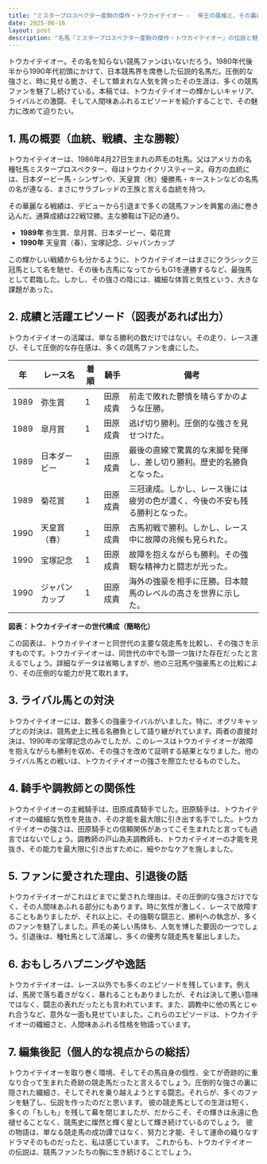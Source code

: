 ```yaml
---
title: "ミスタープロスペクター産駒の傑作・トウカイテイオー -  帝王の風格と、その裏に隠された繊細な心"
date: 2025-06-16
layout: post
description: "名馬『ミスタープロスペクター産駒の傑作・トウカイテイオー』の伝説と魅力を深堀り"
---
```


トウカイテイオー。その名を知らない競馬ファンはいないだろう。1980年代後半から1990年代初頭にかけて、日本競馬界を席巻した伝説的名馬だ。圧倒的な強さと、時に見せる脆さ、そして類まれな人気を誇ったその生涯は、多くの競馬ファンを魅了し続けている。本稿では、トウカイテイオーの輝かしいキャリア、ライバルとの激闘、そして人間味あふれるエピソードを紹介することで、その魅力に改めて迫りたい。


## 1. 馬の概要（血統、戦績、主な勝鞍）

トウカイテイオーは、1986年4月27日生まれの芦毛の牡馬。父はアメリカの名種牡馬ミスタープロスペクター、母はトウカイクリスティーヌ。母方の血統には、日本ダービー馬・シンザンや、天皇賞（秋）優勝馬・キーストンなどの名馬の名が連なる、まさにサラブレッドの王族と言える血統を持つ。

その華麗なる戦績は、デビューから引退まで多くの競馬ファンを興奮の渦に巻き込んだ。通算成績は22戦12勝。主な勝鞍は下記の通り。

* **1989年**  弥生賞、皐月賞、日本ダービー、菊花賞
* **1990年**  天皇賞（春）、宝塚記念、ジャパンカップ


この輝かしい戦績からも分かるように、トウカイテイオーはまさにクラシック三冠馬として名を馳せ、その後も古馬になってからもG1を連勝するなど、最強馬として君臨した。しかし、その強さの陰には、繊細な体質と気性という、大きな課題があった。


## 2. 成績と活躍エピソード（図表があれば出力）

トウカイテイオーの活躍は、単なる勝利の数だけではない。その走り、レース運び、そして圧倒的な存在感は、多くの競馬ファンを虜にした。

| 年 | レース名          | 着順 | 騎手      | 備考                                                                    |
|---|-----------------|-----|-----------|-------------------------------------------------------------------------|
| 1989 | 弥生賞           | 1   | 田原成貴 | 前走で敗れた鬱憤を晴らすかのような圧勝。                                   |
| 1989 | 皐月賞           | 1   | 田原成貴 | 逃げ切り勝利。圧倒的な強さを見せつけた。                               |
| 1989 | 日本ダービー       | 1   | 田原成貴 | 最後の直線で驚異的な末脚を発揮し、差し切り勝利。歴史的名勝負となった。          |
| 1989 | 菊花賞           | 1   | 田原成貴 | 三冠達成。しかし、レース後には疲労の色が濃く、今後の不安も残る勝利となった。     |
| 1990 | 天皇賞（春）     | 1   | 田原成貴 | 古馬初戦で勝利。しかし、レース中に故障の兆候も見られた。                            |
| 1990 | 宝塚記念         | 1   | 田原成貴 | 故障を抱えながらも勝利。その強靭な精神力と闘志が光った。                         |
| 1990 | ジャパンカップ     | 1   | 田原成貴 | 海外の強豪を相手に圧勝。日本競馬のレベルの高さを世界に示した。                  |


**図表：トウカイテイオーの世代構成（簡略化）**

この図表は、トウカイテイオーと同世代の主要な競走馬を比較し、その強さを示すものです。トウカイテイオーは、同世代の中でも頭一つ抜けた存在だったと言えるでしょう。詳細なデータは省略しますが、他の三冠馬や強豪馬との比較により、その圧倒的な能力が見て取れます。


## 3. ライバル馬との対決

トウカイテイオーには、数多くの強豪ライバルがいました。特に、オグリキャップとの対決は、競馬史上に残る名勝負として語り継がれています。両者の直接対決は、1990年の宝塚記念のみでしたが、このレースはトウカイテイオーが故障を抱えながらも勝利を収め、その強さを改めて証明する結果となりました。他のライバル馬との戦いは、トウカイテイオーの強さを際立たせるものでした。


## 4. 騎手や調教師との関係性

トウカイテイオーの主戦騎手は、田原成貴騎手でした。田原騎手は、トウカイテイオーの繊細な気性を見抜き、その才能を最大限に引き出す名手でした。トウカイテイオーの強さは、田原騎手との信頼関係があってこそ生まれたと言っても過言ではないでしょう。調教師の戸山為夫調教師も、トウカイテイオーの才能を見抜き、その能力を最大限に引き出すために、細やかなケアを施しました。


## 5. ファンに愛された理由、引退後の話

トウカイテイオーがこれほどまでに愛された理由は、その圧倒的な強さだけでなく、その人間味あふれる部分にもあります。時に気性が激しく、レースで故障することもありましたが、それ以上に、その強靭な闘志と、勝利への執念が、多くのファンを魅了しました。芦毛の美しい馬体も、人気を博した要因の一つでしょう。引退後は、種牡馬として活躍し、多くの優秀な競走馬を輩出しました。


## 6. おもしろハプニングや逸話

トウカイテイオーは、レース以外でも多くのエピソードを残しています。例えば、馬房で落ち着きがなく、暴れることもありましたが、それは決して悪い意味ではなく、闘志の表れだったとも言われています。また、調教中に他の馬とじゃれ合うなど、意外な一面も見せていました。これらのエピソードは、トウカイテイオーの繊細さと、人間味あふれる性格を物語っています。


## 7. 編集後記（個人的な視点からの総括）

トウカイテイオーを取り巻く環境、そしてその馬自身の個性、全てが奇跡的に重なり合って生まれた奇跡の競走馬だったと言えるでしょう。圧倒的な強さの裏に隠された繊細さ、そしてそれを乗り越えようとする闘志。それらが、多くのファンを魅了し、伝説を作ったのだと思います。  彼の競走馬としての生涯は短く、多くの「もしも」を残して幕を閉じましたが、だからこそ、その輝きは永遠に色褪せることなく、競馬史に燦然と輝く星として輝き続けているのでしょう。  彼の物語は、単なる競走馬の成功譚ではなく、努力と才能、そして運命の織りなすドラマそのものだったと、私は感じています。  これからも、トウカイテイオーの伝説は、競馬ファンたちの胸に生き続けることでしょう。
